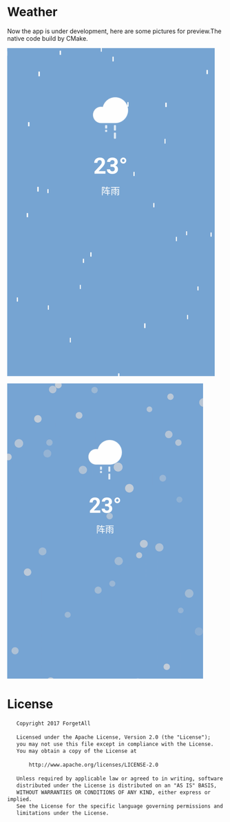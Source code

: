 # Weather

Now the app is under development, here are some pictures for preview.The native code build by CMake.

![rain](./screenshot/rain.gif)

![snow](./screenshot/snow.gif)

# License
```
   Copyright 2017 ForgetAll

   Licensed under the Apache License, Version 2.0 (the "License");
   you may not use this file except in compliance with the License.
   You may obtain a copy of the License at

       http://www.apache.org/licenses/LICENSE-2.0

   Unless required by applicable law or agreed to in writing, software
   distributed under the License is distributed on an "AS IS" BASIS,
   WITHOUT WARRANTIES OR CONDITIONS OF ANY KIND, either express or implied.
   See the License for the specific language governing permissions and
   limitations under the License.
   
```
